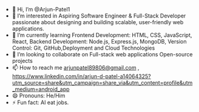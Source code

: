 - 👋 Hi, I’m @Arjun-Patel1
- 👀 I’m interested in Aspiring Software Engineer & Full-Stack Developer passionate about designing and building scalable, user-friendly web applications.
- 🌱 I’m currently learning Frontend Development: HTML, CSS, JavaScript, React, Backend Development: Node.js, Express.js, MongoDB, Version Control: Git, GitHub,Deployment and Cloud Technologies
- 💞️ I’m looking to collaborate on Full-stack web applications Open-source projects
- 📫 How to reach me arjunpatel89806@gmail.com , https://www.linkedin.com/in/arjun-d-patel-a14064325?utm_source=share&utm_campaign=share_via&utm_content=profile&utm_medium=android_app
- 😄 Pronouns: He/Him
- ⚡ Fun fact: AI eat jobs. 

<!---
Arjun-Patel1/Arjun-Patel1 is a ✨ special ✨ repository because its `README.md` (this file) appears on your GitHub profile.
You can click the Preview link to take a look at your changes.
--->
